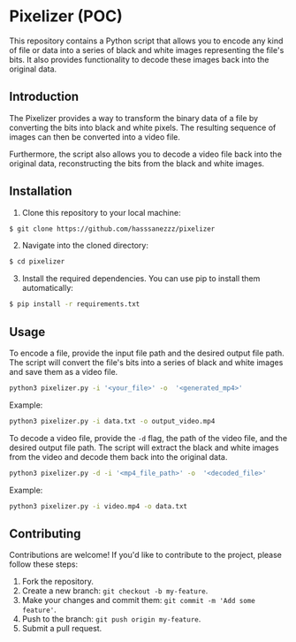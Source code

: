 # Pixelizer (POC)

This repository contains a Python script that allows you to encode any kind of file or data into a series of black and white images representing the file's bits. It also provides functionality to decode these images back into the original data.

## Introduction


The Pixelizer provides a way to transform the binary data of a file by converting the bits into black and white pixels. The resulting sequence of images can then be converted into a video file.

Furthermore, the script also allows you to decode a video file back into the original data, reconstructing the bits from the black and white images.

## Installation


1. Clone this repository to your local machine:
```bash
$ git clone https://github.com/hasssanezzz/pixelizer
```
2. Navigate into the cloned directory:
```bash
$ cd pixelizer
```
3. Install the required dependencies. You can use pip to install them automatically:
```bash
$ pip install -r requirements.txt
```

## Usage

To encode a file, provide the input file path and the desired output file path. The script will convert the file's bits into a series of black and white images and save them as a video file.

```bash
python3 pixelizer.py -i '<your_file>' -o  '<generated_mp4>'
```

Example:
```bash
python3 pixelizer.py -i data.txt -o output_video.mp4
```

To decode a video file, provide the `-d` flag, the path of the video file, and the desired output file path. The script will extract the black and white images from the video and decode them back into the original data.

```bash
python3 pixelizer.py -d -i '<mp4_file_path>' -o  '<decoded_file>'
```

Example:
```bash
python3 pixelizer.py -i video.mp4 -o data.txt
```

## Contributing

Contributions are welcome! If you'd like to contribute to the project, please follow these steps:

1. Fork the repository.
2. Create a new branch: `git checkout -b my-feature`.
3. Make your changes and commit them: `git commit -m 'Add some feature'`.
4. Push to the branch: `git push origin my-feature`.
5. Submit a pull request.
